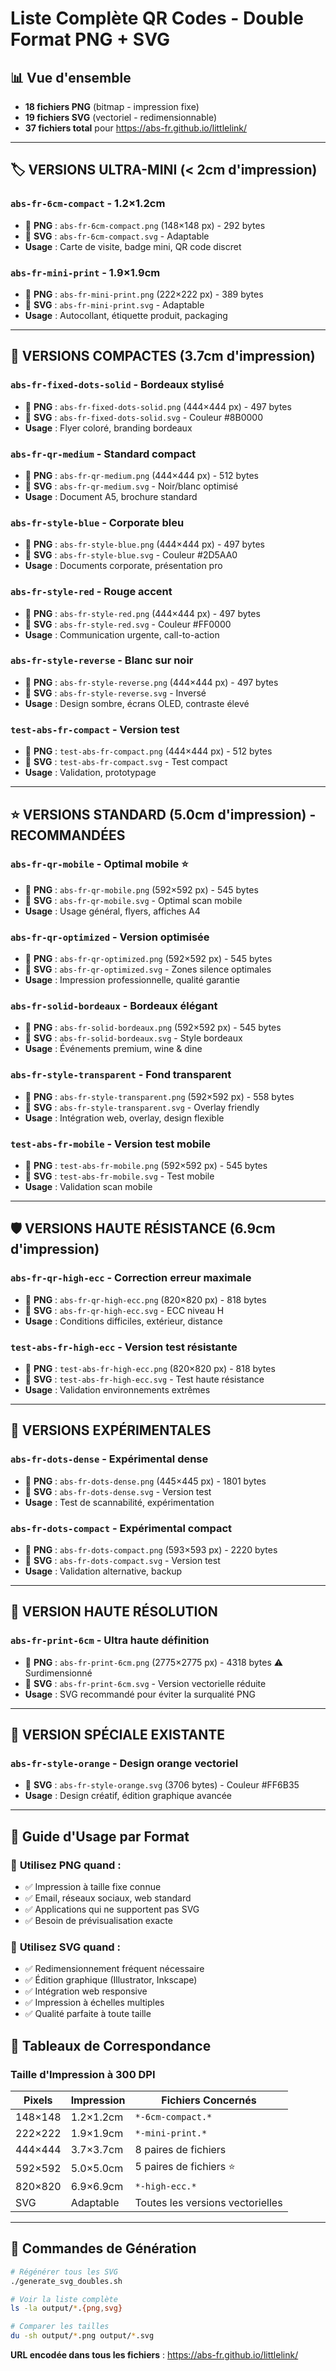 # Liste Complète QR Codes - Double Format PNG + SVG

## 📊 Vue d'ensemble
- **18 fichiers PNG** (bitmap - impression fixe)
- **19 fichiers SVG** (vectoriel - redimensionnable)
- **37 fichiers total** pour https://abs-fr.github.io/littlelink/

---

## 🏷️ **VERSIONS ULTRA-MINI** (< 2cm d'impression)

### `abs-fr-6cm-compact` - 1.2×1.2cm
- 📄 **PNG** : `abs-fr-6cm-compact.png` (148×148 px) - 292 bytes
- 🎨 **SVG** : `abs-fr-6cm-compact.svg` - Adaptable
- **Usage** : Carte de visite, badge mini, QR code discret

### `abs-fr-mini-print` - 1.9×1.9cm  
- 📄 **PNG** : `abs-fr-mini-print.png` (222×222 px) - 389 bytes
- 🎨 **SVG** : `abs-fr-mini-print.svg` - Adaptable
- **Usage** : Autocollant, étiquette produit, packaging

---

## 📑 **VERSIONS COMPACTES** (3.7cm d'impression)

### `abs-fr-fixed-dots-solid` - Bordeaux stylisé
- 📄 **PNG** : `abs-fr-fixed-dots-solid.png` (444×444 px) - 497 bytes
- 🎨 **SVG** : `abs-fr-fixed-dots-solid.svg` - Couleur #8B0000
- **Usage** : Flyer coloré, branding bordeaux

### `abs-fr-qr-medium` - Standard compact
- 📄 **PNG** : `abs-fr-qr-medium.png` (444×444 px) - 512 bytes  
- 🎨 **SVG** : `abs-fr-qr-medium.svg` - Noir/blanc optimisé
- **Usage** : Document A5, brochure standard

### `abs-fr-style-blue` - Corporate bleu
- 📄 **PNG** : `abs-fr-style-blue.png` (444×444 px) - 497 bytes
- 🎨 **SVG** : `abs-fr-style-blue.svg` - Couleur #2D5AA0
- **Usage** : Documents corporate, présentation pro

### `abs-fr-style-red` - Rouge accent
- 📄 **PNG** : `abs-fr-style-red.png` (444×444 px) - 497 bytes
- 🎨 **SVG** : `abs-fr-style-red.svg` - Couleur #FF0000
- **Usage** : Communication urgente, call-to-action

### `abs-fr-style-reverse` - Blanc sur noir
- 📄 **PNG** : `abs-fr-style-reverse.png` (444×444 px) - 497 bytes
- 🎨 **SVG** : `abs-fr-style-reverse.svg` - Inversé
- **Usage** : Design sombre, écrans OLED, contraste élevé

### `test-abs-fr-compact` - Version test
- 📄 **PNG** : `test-abs-fr-compact.png` (444×444 px) - 512 bytes
- 🎨 **SVG** : `test-abs-fr-compact.svg` - Test compact
- **Usage** : Validation, prototypage

---

## ⭐ **VERSIONS STANDARD** (5.0cm d'impression) - RECOMMANDÉES

### `abs-fr-qr-mobile` - Optimal mobile ⭐
- 📄 **PNG** : `abs-fr-qr-mobile.png` (592×592 px) - 545 bytes
- 🎨 **SVG** : `abs-fr-qr-mobile.svg` - Optimal scan mobile
- **Usage** : Usage général, flyers, affiches A4

### `abs-fr-qr-optimized` - Version optimisée
- 📄 **PNG** : `abs-fr-qr-optimized.png` (592×592 px) - 545 bytes
- 🎨 **SVG** : `abs-fr-qr-optimized.svg` - Zones silence optimales  
- **Usage** : Impression professionnelle, qualité garantie

### `abs-fr-solid-bordeaux` - Bordeaux élégant
- 📄 **PNG** : `abs-fr-solid-bordeaux.png` (592×592 px) - 545 bytes
- 🎨 **SVG** : `abs-fr-solid-bordeaux.svg` - Style bordeaux
- **Usage** : Événements premium, wine & dine

### `abs-fr-style-transparent` - Fond transparent
- 📄 **PNG** : `abs-fr-style-transparent.png` (592×592 px) - 558 bytes
- 🎨 **SVG** : `abs-fr-style-transparent.svg` - Overlay friendly
- **Usage** : Intégration web, overlay, design flexible

### `test-abs-fr-mobile` - Version test mobile
- 📄 **PNG** : `test-abs-fr-mobile.png` (592×592 px) - 545 bytes
- 🎨 **SVG** : `test-abs-fr-mobile.svg` - Test mobile
- **Usage** : Validation scan mobile

---

## 🛡️ **VERSIONS HAUTE RÉSISTANCE** (6.9cm d'impression)

### `abs-fr-qr-high-ecc` - Correction erreur maximale
- 📄 **PNG** : `abs-fr-qr-high-ecc.png` (820×820 px) - 818 bytes
- 🎨 **SVG** : `abs-fr-qr-high-ecc.svg` - ECC niveau H
- **Usage** : Conditions difficiles, extérieur, distance

### `test-abs-fr-high-ecc` - Version test résistante
- 📄 **PNG** : `test-abs-fr-high-ecc.png` (820×820 px) - 818 bytes  
- 🎨 **SVG** : `test-abs-fr-high-ecc.svg` - Test haute résistance
- **Usage** : Validation environnements extrêmes

---

## 🧪 **VERSIONS EXPÉRIMENTALES**

### `abs-fr-dots-dense` - Expérimental dense
- 📄 **PNG** : `abs-fr-dots-dense.png` (445×445 px) - 1801 bytes
- 🎨 **SVG** : `abs-fr-dots-dense.svg` - Version test
- **Usage** : Test de scannabilité, expérimentation

### `abs-fr-dots-compact` - Expérimental compact
- 📄 **PNG** : `abs-fr-dots-compact.png` (593×593 px) - 2220 bytes
- 🎨 **SVG** : `abs-fr-dots-compact.svg` - Version test
- **Usage** : Validation alternative, backup

---

## 📐 **VERSION HAUTE RÉSOLUTION**

### `abs-fr-print-6cm` - Ultra haute définition
- 📄 **PNG** : `abs-fr-print-6cm.png` (2775×2775 px) - 4318 bytes ⚠️ Surdimensionné
- 🎨 **SVG** : `abs-fr-print-6cm.svg` - Version vectorielle réduite
- **Usage** : SVG recommandé pour éviter la surqualité PNG

---

## 🎨 **VERSION SPÉCIALE EXISTANTE**

### `abs-fr-style-orange` - Design orange vectoriel
- 🎨 **SVG** : `abs-fr-style-orange.svg` (3706 bytes) - Couleur #FF6B35
- **Usage** : Design créatif, édition graphique avancée

---

## 🎯 **Guide d'Usage par Format**

### 📄 **Utilisez PNG quand** :
- ✅ Impression à taille fixe connue
- ✅ Email, réseaux sociaux, web standard
- ✅ Applications qui ne supportent pas SVG
- ✅ Besoin de prévisualisation exacte

### 🎨 **Utilisez SVG quand** :
- ✅ Redimensionnement fréquent nécessaire
- ✅ Édition graphique (Illustrator, Inkscape)
- ✅ Intégration web responsive
- ✅ Impression à échelles multiples
- ✅ Qualité parfaite à toute taille

## 📏 **Tableaux de Correspondance**

### Taille d'Impression à 300 DPI
| Pixels | Impression | Fichiers Concernés |
|--------|------------|-------------------|
| 148×148 | 1.2×1.2cm | `*-6cm-compact.*` |
| 222×222 | 1.9×1.9cm | `*-mini-print.*` |
| 444×444 | 3.7×3.7cm | 8 paires de fichiers |
| 592×592 | 5.0×5.0cm | 5 paires de fichiers ⭐ |
| 820×820 | 6.9×6.9cm | `*-high-ecc.*` |
| SVG | Adaptable | Toutes les versions vectorielles |

---

## 🚀 **Commandes de Génération**

```bash
# Régénérer tous les SVG
./generate_svg_doubles.sh

# Voir la liste complète
ls -la output/*.{png,svg}

# Comparer les tailles
du -sh output/*.png output/*.svg
```

**URL encodée dans tous les fichiers** : https://abs-fr.github.io/littlelink/

